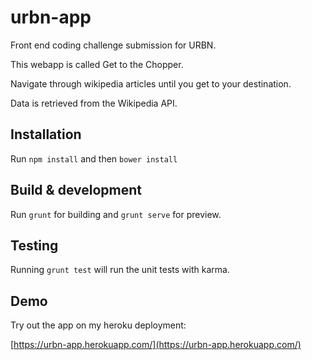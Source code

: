# urbn-app

Front end coding challenge submission for URBN.

This webapp is called Get to the Chopper.

Navigate through wikipedia articles until you get to your destination.

Data is retrieved from the Wikipedia API.

## Installation

Run `npm install` and then `bower install`

## Build & development

Run `grunt` for building and `grunt serve` for preview.

## Testing

Running `grunt test` will run the unit tests with karma.

## Demo

Try out the app on my heroku deployment: 

[https://urbn-app.herokuapp.com/](https://urbn-app.herokuapp.com/)